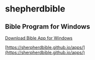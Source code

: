 # shepherdbible
## Bible Program for Windows
[Download Bible App for Windows]("http://tlu.dl.delivery.mp.microsoft.com/filestreamingservice/files/b822ffd3-2cb2-4058-bfd6-44fbc11ef820?P1=1694937990&P2=404&P3=2&P4=LAFxZbTw%2fBZimaScFygUoHziD%2f4%2bw7jOZ47Pr0tALQ5I1m63rswKJvE%2fPRwpOx0v0%2bi8NlRCOvns8ubRLL57jg%3d%3d")


[https://sherpherdbible.github.io/apps/](https://sherpherdbible.github.io/apps/)
